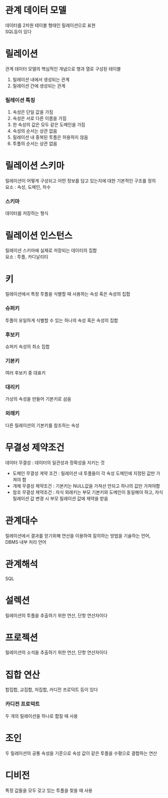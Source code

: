 # 관계 데이터 모델

데이터를 2차원 테이블 형태인 릴레이션으로 표현
<br>
SQL등이 있다

# 릴레이션

관계 데이터 모델의 핵심적인 개념으로 행과 열로 구성된 테이블

1. 릴레이션 내에서 생성되는 관계
2. 릴레이션 간에 생성되는 관계

### 릴레이션 특징

1. 속성은 단일 값을 가짐
2. 속성은 서로 다른 이름을 가짐
3. 한 속성의 값은 모두 같은 도메인을 가짐
4. 속성의 순서는 상관 없음
5. 릴레이션 내 중복된 투플은 허용하지 않음
6. 투플의 순서는 상관 없음

# 릴레이션 스키마

릴레이션이 어떻게 구성되고 어떤 정보를 담고 있는지에 대한 기본적인 구조를 정의
<br>
요소 : 속성, 도메인, 차수

### 스키마

데이터를 저장하는 형식

# 릴레이션 인스턴스

릴레이션 스키마에 실제로 저장되는 데이터의 집합
<br>
요소 : 투플, 카디날리티

# 키

릴레이션에서 특정 투플을 식별할 때 사용하는 속성 혹은 속성의 집합

### 슈퍼키

투플이 유일하게 식별할 수 있는 하나의 속성 혹은 속성의 집합

### 후보키

슈퍼키 속성의 최소 집합

### 기본키

여러 후보키 중 대표키

### 대리키

가상의 속성을 만들어 기본키로 삼음

### 외래키

다른 릴레이션의 기본키를 참조하는 속성

# 무결성 제약조건

데이터 무결성 : 데이터의 일관성과 정확성을 지키는 것

- 도메인 무결성 게약 조건 : 릴레이션 내 투플들이 각 속성 도메인에 지정된 값만 가져야 함
- 개체 무결성 제약조건 : 기본키는 NULL값을 가져선 안되고 하나의 값만 가져야함
- 참조 무결성 제약조건 : 자식 외래키는 부모 기본키와 도메인이 동일해야 하고, 자식 릴레이션 값 변경 시 부모 릴레이션 값에 제약을 받음

# 관계대수

릴레이션에서 결과를 얻기위해 연산을 이용하여 질의하는 방법을 기술하는 언어, DBMS 내부 처리 언어

# 관계해석

SQL

# 설렉션

릴레이션의 투플을 추출하기 위한 연산, 단항 연산자이다

# 프로젝션

릴레이션의 소석을 추출하기 위한 연산, 단항 연산자이다

# 집합 연산

합집합, 교집합, 차집합, 카디전 프로덕트 등이 있다

### 카디전 프로덕트

두 개의 릴레이션을 하나로 합칠 때 사용

# 조인

두 릴레이션의 공통 속성을 기준으로 속성 값이 같은 투플을 수평으로 결합하는 연산

# 디비전

특정 값들을 모두 갖고 있는 투플을 찾을 때 사용
